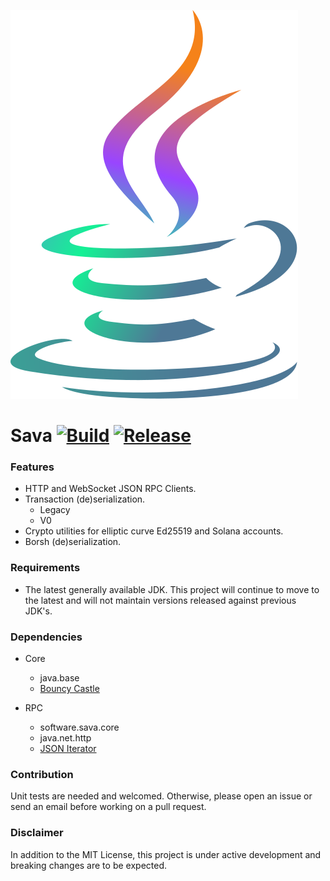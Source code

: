 ![Sava](assets/images/solana_java_cup.svg)

# Sava [![Build](https://github.com/sava-software/sava/actions/workflows/gradle.yml/badge.svg)](https://github.com/sava-software/sava/actions/workflows/gradle.yml) [![Release](https://github.com/sava-software/sava/actions/workflows/release.yml/badge.svg)](https://github.com/sava-software/sava/actions/workflows/release.yml)

### Features

- HTTP and WebSocket JSON RPC Clients.
- Transaction (de)serialization.
    - Legacy
    - V0
- Crypto utilities for elliptic curve Ed25519 and Solana accounts.
- Borsh (de)serialization.

### Requirements

- The latest generally available JDK. This project will continue to move to the latest and will not maintain
  versions released against previous JDK's.

### Dependencies

- Core
    - java.base
    - [Bouncy Castle](https://www.bouncycastle.org/download/bouncy-castle-java/#latest)

- RPC
    - software.sava.core
    - java.net.http
    - [JSON Iterator](https://github.com/comodal/json-iterator?tab=readme-ov-file#json-iterator)

### Contribution

Unit tests are needed and welcomed. Otherwise, please open an issue or send an email before working on a pull request.

### Disclaimer

In addition to the MIT License, this project is under active development and breaking changes are to be expected.

